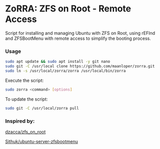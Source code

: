 # ZoRRA: ZFS on Root - Remote Access
Script for installing and managing Ubuntu with ZFS on Root, using rEFInd and ZFSBootMenu with remote access to simplify the booting process.

### Usage
```bash
sudo apt update && sudo apt install -y git nano
sudo git -C /usr/local clone https://github.com/maanloper/zorra.git
sudo ln -s /usr/local/zorra/zorra /usr/local/bin/zorra
```

Execute the script:
```bash
sudo zorra <command> [options]
```

To update the script:
```bash
sudo git -C /usr/local/zorra pull
```

### Inspired by:
[dzacca/zfs_on_root](https://github.com/dzacca/zfs_on_root)

[Sithuk/ubuntu-server-zfsbootmenu](https://github.com/Sithuk/ubuntu-server-zfsbootmenu)